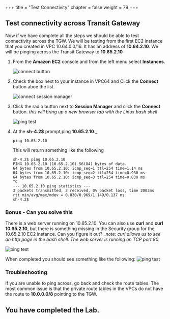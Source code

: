+++
title = "Test Connectivity"
chapter = false
weight = 79
+++

## Test connectivity across Transit Gateway

Now if we have complete all the steps we should be able to test connectivity across the TGW. We will be testing from the first EC2 instance that you created in VPC 10.64.0.0/16. It has an address of **10.64.2.10**. We will be pinging across the Transit Gateway to **10.65.2.10**

1. From the **Amazon EC2** console and from the left menu select **Instances**.

   ![connect button](/images/tgw-test-diagram.png)

1. Check the box next to your instance in VPC64 and Click the **Connect** button aboe the list.

   ![connect session manager](/images/testec2-connect.png)

1. Click the radio button next to **Session Manager** and click the **Connect** button. _this will bring up a new browser tab with the Linux bash shell_

   ![ping test](/images/tgw-test-ping.png)

1. At the **sh-4.2\$** prompt,ping **10.65.2.10**.\_

   ```
   ping 10.65.2.10
   ```

   This will return something like the following

   ```
   sh-4.2$ ping 10.65.2.10
   PING 10.65.2.10 (10.65.2.10) 56(84) bytes of data.
   64 bytes from 10.65.2.10: icmp_seq=1 ttl=254 time=1.14 ms
   64 bytes from 10.65.2.10: icmp_seq=2 ttl=254 time=0.930 ms
   64 bytes from 10.65.2.10: icmp_seq=3 ttl=254 time=0.830 ms
   ^C
   --- 10.65.2.10 ping statistics ---
   3 packets transmitted, 3 received, 0% packet loss, time 2002ms
   rtt min/avg/max/mdev = 0.830/0.969/1.149/0.137 ms
   sh-4.2$
   ```


### Bonus - Can you solve this
There is a web server running on 10.65.2.10. You can also use **curl** and **curl 10.65.2.10**, but there is something missing in the Security group for the 10.65.2.10 EC2 instance. Can you figure it out?  __note: curl allows  us to see an http page in the bash shell. The web server is running on TCP port 80_

   ![ping test](/images/tgw-test-sg.png)

When completed you should see something like the following:
   ![ping test](/images/tgw-test-curl.png)



### Troubleshooting

If you are unable to ping across, go back and check the route tables. The most common issue is that the private route tables in the VPCs do not have the route to **10.0.0.0/8** pointing to the TGW. 


## You have completed the Lab.
